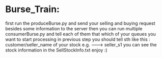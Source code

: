 # Burse_Train:
first run the produceBurse.py and send your selling and buying request besides some information to the server
then you can run multiple consumerBurse.py and tell each of them that which of your queues you want to start processing
in previous step you should tell sth like this : customer/seller_name of your stock e.g. ---> seller_s1
you can see the stock information in the SellStockInfo.txt
enjoy :)
